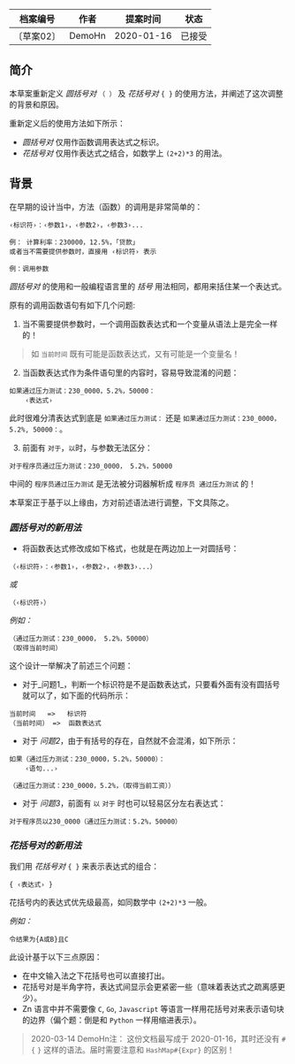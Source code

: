 | 档案编号| 作者| 提案时间 | 状态 |
|:----:|:----:|:----:|:----:|
|〔草案02〕| DemoHn | 2020-01-16| 已接受 |

## 简介

本草案重新定义 _圆括号对_ `（ ）` 及 _花括号对_ `{ }` 的使用方法，并阐述了这次调整的背景和原因。

重新定义后的使用方法如下所示：
- _圆括号对_ 仅用作函数调用表达式之标识。
- _花括号对_ 仅用作表达式之结合，如数学上 `(2+2)*3` 的用法。

## 背景

在早期的设计当中，方法（函数）的调用是非常简单的：
```zn
‹标识符›：‹参数1›，‹参数2›，‹参数3›...

例： 计算利率：230000，12.5%，「贷款」
或者当不需要提供参数时，直接用 ‹标识符› 表示

例：调用参数
```
_圆括号对_ 的使用和一般编程语言里的 _括号_ 用法相同，都用来括住某一个表达式。

原有的调用函数语句有如下几个问题:

1. 当不需要提供参数时，一个调用函数表达式和一个变量从语法上是完全一样的！
> 如 `当前时间` 既有可能是函数表达式，又有可能是一个变量名！

2. 当函数表达式作为条件语句里的内容时，容易导致混淆的问题：
```zn
如果通过压力测试：230_0000，5.2%，50000：
    ‹表达式›
```
此时很难分清表达式到底是 `如果通过压力测试：` 还是 `如果通过压力测试：230_0000，5.2%, 50000：`。

3. 前面有 `对于`，`以`时，与参数无法区分：
```zn
对于程序员通过压力测试：230_0000， 5.2%，50000
```

中间的 `程序员通过压力测试` 是无法被分词器解析成 `程序员 通过压力测试` 的！

本草案正于基于以上缘由，方对前述语法进行调整，下文具陈之。

### **_圆括号对的新用法_**
- 将函数表达式修改成如下格式，也就是在两边加上一对圆括号：

```zn
（‹标识符›：‹参数1›，‹参数2›，‹参数3›...）
```
_或_
```zn
（‹标识符›）
```
_例如：_
```zn
（通过压力测试：230_0000， 5.2%，50000）
（取得当前时间）
```

这个设计一举解决了前述三个问题：

- 对于_问题1_，判断一个标识符是不是函数表达式，只要看外面有没有圆括号就可以了，如下面的代码所示：
```zn
当前时间   =>   标识符
（当前时间） =>  函数表达式
```

- 对于 _问题2_，由于有括号的存在，自然就不会混淆，如下所示：
```zn
如果（通过压力测试：230_0000，5.2%，50000）：
    ‹语句...›

（通过压力测试：230_0000，5.2%，（取得当前工资））
```

- 对于 _问题3_，前面有 `以` `对于` 时也可以轻易区分左右表达式：
```zn
对于程序员以230_0000（通过压力测试：5.2%，50000）
```

### **_花括号对的新用法_**

我们用 _花括号对_ `{ }` 来表示表达式的组合：
```zn
{ ‹表达式› }
```
花括号内的表达式优先级最高，如同数学中 `(2+2)*3` 一般。

_例如：_
```zn
令结果为{A或B}且C
```

此设计基于以下三点原因：

- 在中文输入法之下花括号也可以直接打出。
- 花括号对是半角字符，表达式间显示会更紧密一些（意味着表达式之疏离感更少）。
- Zn 语言中并不需要像 `C`, `Go`, `Javascript` 等语言一样用花括号对来表示语句块的边界（偏个题：倒是和 `Python` 一样用缩进表示）。

> 2020-03-14 DemoHn注： 这份文档最写成于 2020-01-16，其时还没有 `#{` `}` 这样的语法。届时需要注意和 `HashMap#{Expr}` 的区别！
